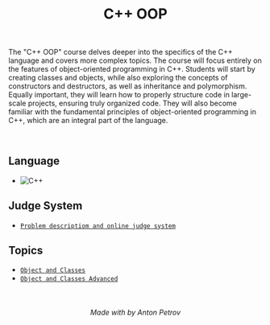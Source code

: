 <h1 align="center">
C++ OOP
</h1>

<br/>

The "C++ OOP" course delves deeper into the specifics of the C++ language and covers more complex topics. The course will focus entirely on the features of object-oriented programming in C++. Students will start by creating classes and objects, while also exploring the concepts of constructors and destructors, as well as inheritance and polymorphism. Equally important, they will learn how to properly structure code in large-scale projects, ensuring truly organized code. They will also become familiar with the fundamental principles of object-oriented programming in C++, which are an integral part of the language.

<br/>

## Language

- ![C++](https://img.shields.io/badge/-C++-00599C?logo=cplusplus&logoColor=white&style=flat-square)

## Judge System

- [`Problem descriptiom and online judge system`](https://alpha.judge.softuni.org/contests/by-category/cplusplus-oop-exercises/319)

## Topics

- [`Object and Classes`](https://github.com/tonytech83/cpp/tree/main/04-cpp-oop/01-object-and-classes)
- [`Object and Classes Advanced`](https://github.com/tonytech83/cpp/tree/main/04-cpp-oop/02-object-and-classes-advanced)


<br/>

<h6 align="center"> Made with by Anton Petrov </h6>